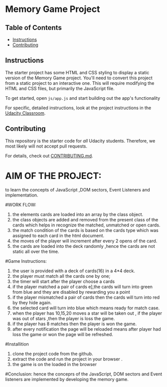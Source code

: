 # Memory Game Project

## Table of Contents

* [Instructions](#instructions)
* [Contributing](#contributing)

## Instructions

The starter project has some HTML and CSS styling to display a static version of the Memory Game project. You'll need to convert this project from a static project to an interactive one. This will require modifying the HTML and CSS files, but primarily the JavaScript file.

To get started, open `js/app.js` and start building out the app's functionality

For specific, detailed instructions, look at the project instructions in the [Udacity Classroom](https://classroom.udacity.com/me).

## Contributing

This repository is the starter code for _all_ Udacity students. Therefore, we most likely will not accept pull requests.

For details, check out [CONTRIBUTING.md](CONTRIBUTING.md).

# AIM OF THE PROJECT:

to learn the concepts  of JavaScript ,DOM sectors, Event Listeners and implementation.

#WORK FLOW:

1. the elements cards are loaded into an array by the class object.
2. the class objects are added  and removed from the present class of the cards which helps in recognize the matched, unmatched or open cards.
3. the match condition of the cards is based on the cards type which was assigned to each card in the html document.
4. the moves of the player will increment after every 2 opens of the card.
5. the cards are loaded into the deck randomly ,hence the cards are not static all over the time.


#Game Instructions:

1. the user is provided with a deck of cards(16) in a 4*4 deck.
2. the player must match all the cards one by one;
3. the timer will start after the player choose a cards
4. if the player matched a pair of cards e],the cards will turn into green from blue and they are disabled by rewarding you a point  
5. if the player mismatched a pair of cards then the cards will turn  into red by they  hide again.
6. the selected card will turn into blue which means ready for match case.
7. when the player has 10,15,20  moves a star will be taken out , if the player was out of stars ,then the player is loss the game.
8. if the player has 8 matches then the player is  won the game.
9. after every notification the page will be reloaded means after player had loss the game or won the page will be refreshed.

#Installition

 1. clone the project code from the github.
 2. extract the code and run the project in your browser .
 3. the game is on the loaded in the browser  
 
#Conclusion:
hence the conceprs of the JavaScript, DOM sectors and Event listeners are implemented by developing the memory game. 
